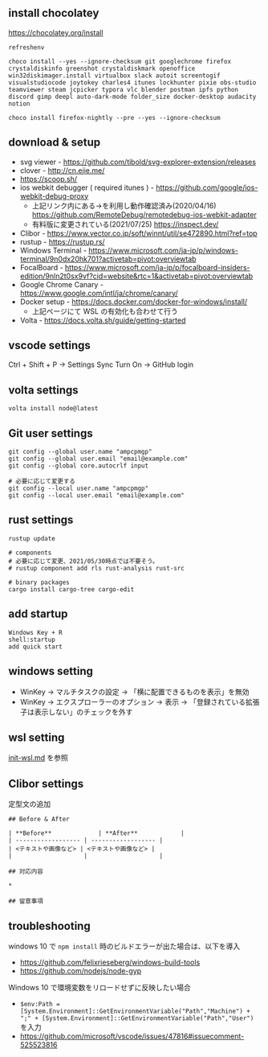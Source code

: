 
## install chocolatey

https://chocolatey.org/install

```shell
refreshenv

choco install --yes --ignore-checksum git googlechrome firefox crystaldiskinfo greenshot crystaldiskmark openoffice win32diskimager.install virtualbox slack autoit screentogif visualstudiocode joytokey charles4 itunes lockhunter pixie obs-studio teamviewer steam jcpicker typora vlc blender postman ipfs python discord gimp deepl auto-dark-mode folder_size docker-desktop audacity notion

choco install firefox-nightly --pre --yes --ignore-checksum
```

## download & setup
* svg viewer - https://github.com/tibold/svg-explorer-extension/releases
* clover - http://cn.ejie.me/
* https://scoop.sh/
* ios webkit debugger ( required itunes ) - https://github.com/google/ios-webkit-debug-proxy
  * 上記リンク内にある→を利用し動作確認済み(2020/04/16) https://github.com/RemoteDebug/remotedebug-ios-webkit-adapter
  * 有料版に変更されている(2021/07/25) https://inspect.dev/
* Clibor - https://www.vector.co.jp/soft/winnt/util/se472890.html?ref=top
* rustup - https://rustup.rs/
* Windows Terminal - https://www.microsoft.com/ja-jp/p/windows-terminal/9n0dx20hk701?activetab=pivot:overviewtab
* FocalBoard - https://www.microsoft.com/ja-jp/p/focalboard-insiders-edition/9nln2t0sx9vf?cid=website&rtc=1&activetab=pivot:overviewtab
* Google Chrome Canary - https://www.google.com/intl/ja/chrome/canary/
* Docker setup - https://docs.docker.com/docker-for-windows/install/
  * 上記ページにて WSL の有効化も合わせて行う
 * Volta - https://docs.volta.sh/guide/getting-started


## vscode settings

Ctrl + Shift + P -> Settings Sync Turn On -> GitHub login

## volta settings

```shell
volta install node@latest
```

## Git user settings

```shell
git config --global user.name "ampcpmgp"
git config --global user.email "email@example.com"
git config --global core.autocrlf input

# 必要に応じて変更する
git config --local user.name "ampcpmgp"
git config --local user.email "email@example.com"
```

## rust settings

```shell
rustup update

# components
# 必要に応じて変更、2021/05/30時点では不要そう。
# rustup component add rls rust-analysis rust-src

# binary packages
cargo install cargo-tree cargo-edit
```


## add startup
```
Windows Key + R
shell:startup
add quick start
```

## windows setting
* WinKey -> マルチタスクの設定 -> 「横に配置できるものを表示」を無効
* WinKey -> エクスプローラーのオプション -> 表示 -> 「登録されている拡張子は表示しない」のチェックを外す


## wsl setting
[init-wsl.md](init-wsl.md) を参照

## Clibor settings

定型文の追加

```
## Before & After

| **Before**             | **After**            |
| ------------------ | ------------------ |
| <テキストや画像など> | <テキストや画像など> |
|                    |                    |

## 対応内容

* 

## 留意事項

```

## troubleshooting
windows 10 で `npm install` 時のビルドエラーが出た場合は、以下を導入

* https://github.com/felixrieseberg/windows-build-tools
* https://github.com/nodejs/node-gyp

Windows 10 で環境変数をリロードせずに反映したい場合

* `$env:Path = [System.Environment]::GetEnvironmentVariable("Path","Machine") + ";" + [System.Environment]::GetEnvironmentVariable("Path","User")` を入力
 * https://github.com/microsoft/vscode/issues/47816#issuecomment-525523816

